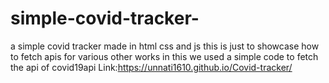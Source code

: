 # simple-covid-tracker-
a simple covid tracker made in html css and js
this is just to showcase how to fetch apis for various other works 
in this we used a simple code to fetch the api of covid19api
Link:https://unnati1610.github.io/Covid-tracker/
